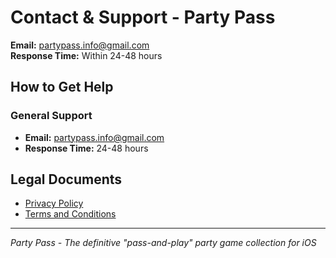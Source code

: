 # Contact & Support - Party Pass

**Email:** partypass.info@gmail.com  
**Response Time:** Within 24-48 hours

## How to Get Help

### General Support
- **Email:** partypass.info@gmail.com
- **Response Time:** 24-48 hours

## Legal Documents

- [Privacy Policy](privacy-policy.md)
- [Terms and Conditions](terms-and-conditions.md)

---

*Party Pass - The definitive "pass-and-play" party game collection for iOS*
